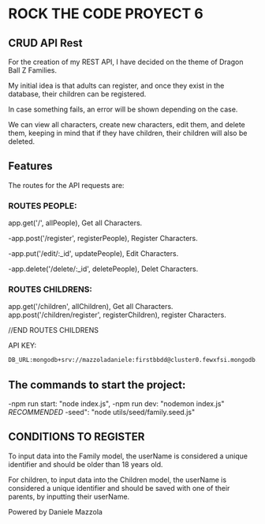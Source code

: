 # ROCK THE CODE PROYECT 6

## CRUD API Rest

For the creation of my REST API, I have decided on the theme of Dragon Ball Z Families.

My initial idea is that adults can register, and once they exist in the database, their children can be registered.

In case something fails, an error will be shown depending on the case.

We can view all characters, create new characters, edit them, and delete them, keeping in mind that if they have children, their children will also be deleted.

## Features

The routes for the API requests are:

### ROUTES PEOPLE:

app.get('/', allPeople), Get all Characters.

-app.post('/register', registerPeople), Register Characters.

-app.put('/edit/:\_id', updatePeople), Edit Characters.

-app.delete('/delete/:\_id', deletePeople), Delet Characters.

### ROUTES CHILDRENS:

app.get('/children', allChildren), Get all Characters.
app.post('/children/register', registerChildren), register Characters.

//END ROUTES CHILDRENS

API KEY:

```sh
DB_URL:mongodb+srv://mazzoladaniele:firstbbdd@cluster0.fewxfsi.mongodb.net/?retryWrites=true&w=majority&appName=Cluster0
```

## The commands to start the project:

-npm run start: "node index.js",
-npm run dev: "nodemon index.js" _RECOMMENDED_
-seed": "node utils/seed/family.seed.js"

## CONDITIONS TO REGISTER

To input data into the Family model, the userName is considered a unique identifier and should be older than 18 years old.

For children, to input data into the Children model, the userName is considered a unique identifier and should be saved with one of their parents, by inputting their userName.

Powered by Daniele Mazzola
